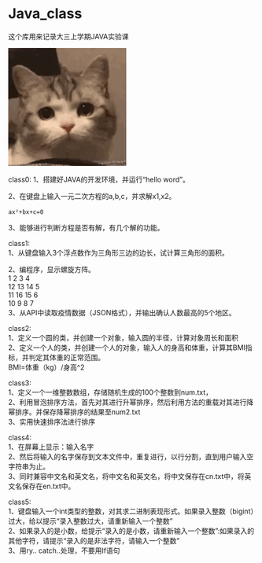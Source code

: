 # Java_class
这个库用来记录大三上学期JAVA实验课


![image](https://github.com/0806gcx/Java_class/blob/master/cry.gif)


class0:
1、搭建好JAVA的开发环境，并运行“hello word”。


2、在键盘上输入一元二次方程的a,b,c，并求解x1,x2。


    ax²+bx+c=0


3、能够进行判断方程是否有解，有几个解的功能。



class1:  
1、从键盘输入3个浮点数作为三角形三边的边长，试计算三角形的面积。  

  
2、编程序，显示螺旋方阵。  
1	      2	        3	      4  
12	      13	    14	      5  
11	      16	    15	      6  
10	      9	         8	      7  
3、从API中读取疫情数据（JSON格式），并输出确认人数最高的5个地区。  

class2:  
1、定义一个圆的类，并创建一个对象，输入圆的半径，计算对象周长和面积  
2、定义一个人的类，并创建一个人的对象，输入人的身高和体重，计算其BMI指标，并判定其体重的正常范围。  
                             BMI=体重（kg）/身高^2  
  
class3:  
1、定义一个一维整数数组，存储随机生成的100个整数到num.txt，  
2、利用冒泡排序方法，首先对其进行升幂排序，然后利用方法的重载对其进行降幂排序。并保存降幂排序的结果至num2.txt  
3、实用快速排序法进行排序  

class4:  
1、在屏幕上显示：输入名字  
2、然后将输入的名字保存到文本文件中，重复进行，以行分割，直到用户输入空字符串为止。  
3、同时兼容中文名和英文名，将中文名和英文名，将中文保存在cn.txt中，将英文名保存在en.txt中。  
  
class5:  
1、键盘输入一个int类型的整数，对其求二进制表现形式。如果录入整数（bigint）过大，给以提示“录入整数过大，请重新输入一个整数”  
2、如果录入的是小数，给提示“录入的是小数，请重新输入一个整数”:如果录入的其他字符，请提示“录入的是非法字符，请输入一个整数”  
3、用ry.. catch..处理，不要用If语句  
